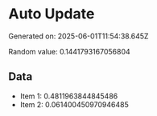 # Auto Update

Generated on: 2025-06-01T11:54:38.645Z

Random value: 0.1441793167056804

## Data

- Item 1: 0.4811963844845486
- Item 2: 0.061400450970946485